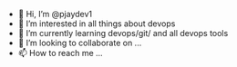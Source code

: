 - 👋 Hi, I’m @pjaydev1
- 👀 I’m interested in all things about devops
- 🌱 I’m currently learning devops/git/ and all devops tools
- 💞️ I’m looking to collaborate on ...
- 📫 How to reach me ...

<!---
pjaydev1/pjaydev1 is a ✨ special ✨ repository because its `README.md` (this file) appears on your GitHub profile.
You can click the Preview link to take a look at your changes.
--->
